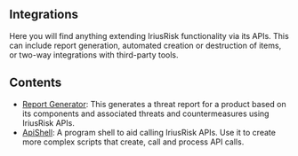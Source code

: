 ## Integrations
Here you will find anything extending IriusRisk functionality via its APIs. This can include report generation, automated creation or destruction of items, or two-way integrations with third-party tools.

## Contents
* [Report Generator](Report%20Generator/README.md): This generates a threat report for a product based on its components and associated threats and countermeasures using IriusRisk APIs.
* [ApiShell](ApiShell/README.md): A program shell to aid calling IriusRisk APIs. Use it to create more complex scripts that create, call and process API calls.

